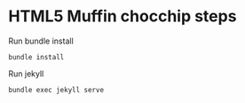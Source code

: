 HTML5 Muffin chocchip steps
============================

Run bundle install

	bundle install

Run jekyll

	bundle exec jekyll serve
